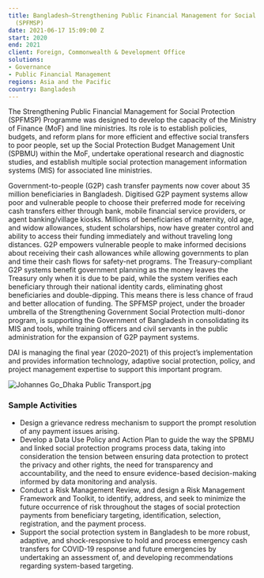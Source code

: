 ```yaml
---
title: Bangladesh—Strengthening Public Financial Management for Social Protection
  (SPFMSP)
date: 2021-06-17 15:09:00 Z
start: 2020
end: 2021
client: Foreign, Commonwealth & Development Office
solutions:
- Governance
- Public Financial Management
regions: Asia and the Pacific
country: Bangladesh
---
```


The Strengthening Public Financial Management for Social Protection (SPFMSP) Programme was designed to develop the capacity of the Ministry of Finance (MoF) and line ministries. Its role is to establish policies, budgets, and reform plans for more efficient and effective social transfers to poor people, set up the Social Protection Budget Management Unit (SPBMU) within the MoF, undertake operational research and diagnostic studies, and establish multiple social protection management information systems (MIS) for associated line ministries.

Government-to-people (G2P) cash transfer payments now cover about 35 million beneficiaries in Bangladesh. Digitised G2P payment systems allow poor and vulnerable people to choose their preferred mode for receiving cash transfers either through bank, mobile financial service providers, or agent banking/village kiosks. Millions of beneficiaries of maternity, old age, and widow allowances, student scholarships, now have greater control and ability to access their funding immediately and without traveling long distances. G2P empowers vulnerable people to make informed decisions about receiving their cash allowances while allowing governments to plan and time their cash flows for safety-net programs. The Treasury-compliant G2P systems benefit government planning as the money leaves the Treasury only when it is due to be paid, while the system verifies each beneficiary through their national identity cards, eliminating ghost beneficiaries and double-dipping. This means there is less chance of fraud and better allocation of funding. The SPFMSP project, under the broader umbrella of the Strengthening Government Social Protection multi-donor program, is supporting the Government of Bangladesh in consolidating its MIS and tools, while training officers and civil servants in the public administration for the expansion of G2P payment systems.

DAI is managing the final year (2020–2021) of this project’s implementation and provides information technology, adaptive social protection, policy, and project management expertise to support this important program. 

![Johannes Go_Dhaka Public Transport.jpg](/uploads/Johannes%20Go_Dhaka%20Public%20Transport.jpg)

### Sample Activities

* Design a grievance redress mechanism to support the prompt resolution of any payment issues arising.
* Develop a Data Use Policy and Action Plan to guide the way the SPBMU and linked social protection programs process data, taking into consideration the tension between ensuring data protection to protect the privacy and other rights, the need for transparency and accountability, and the need to ensure evidence-based decision-making informed by data monitoring and analysis.
* Conduct a Risk Management Review, and design a Risk Management Framework and Toolkit, to identify, address, and seek to minimize the future occurrence of risk throughout the stages of social protection payments from beneficiary targeting, identification, selection, registration, and the payment process.
* Support the social protection system in Bangladesh to be more robust, adaptive, and shock-responsive to hold and process emergency cash transfers for COVID-19 response and future emergencies by undertaking an assessment of, and developing recommendations regarding system-based targeting.